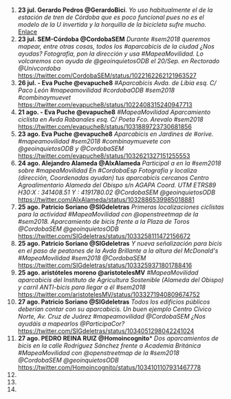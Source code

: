 1. **23 jul. Gerardo Pedros @GerardoBici**. *Yo uso habitualmente el de la estación de tren de Córdoba que es poco funcional pues no es el modelo de la U invertida y la horquilla de la bicicleta sufre mucho.* [Enlace](https://twitter.com/GerardoBici/status/1021311746106101760)
2. **23 jul. SEM-Córdoba @CordobaSEM** *Durante #sem2018 queremos mapear, entre otras cosas, todos los #aparcabicis de la ciudad ¿Nos ayudas? Fotografia, pon la dirección y usa #MapeaMovilidad. Lo volcaremos con ayuda de @geoinquietosODB el 20/Sep. en Rectorado @Univcordoba* https://twitter.com/CordobaSEM/status/1022162262121963527
3. **26 jul. - Eva Puche @evapuche8** *#Aparcabicis Avda. de Libia esq. C/ Paco León #mapeamovilidad #cordobaODB #sem2018 #combinaymuevet* https://twitter.com/evapuche8/status/1022408315240947713
4. **21 ago. - Eva Puche @evapuche8** *#MapeaMovilidad Aparcamiento ciclista en Avda Rabanales esq. C/ Poeta Fco. Arevalo #sem2018* https://twitter.com/evapuche8/status/1031889723730681856
5. **23 ago. Eva Puche @evapuche8** *Aparcabicis en Jardines de #orive. #mapeamovilidad #sem2018 #combinaymuevete con @geoinquietosODB y @CordobaSEM* https://twitter.com/evapuche8/status/1032621327151255553
6. **24 ago. Alejandro Alameda @AlxAlameda** *Participal a en la #sem2018 sobre #mapeaMovilidad En #CordobaEsp Fotografía y localiza (dirección, Coordenadas ayudan) tus aparcabicis cercanos Centro Agroalimentario Alameda del Obispo s/n AGAPA Coord. UTM ETRS89 H30:X : 341408.51 Y : 4191780.02 @CordobaSEM @geoinquietosODB* https://twitter.com/AlxAlameda/status/1032886539985018881
7. **25 ago. Patricio Soriano @SIGdeletras** *Primeras localizaciones ciclistas para la actividad #MapeaMovilidad con @openstreetmap de la #sem2018. Aparcamiento de bicis frente a la Plaza de Toros @CordobaSEM @geoinquietosODB* https://twitter.com/SIGdeletras/status/1033258111472156672
8. **25 ago. Patricio Soriano @SIGdeletras** *Y nueva señalización para bicis en el paso de peatones de la Avda Brillante a la altura del McDonald's #MapeaMovilidad #sem2018 @CordobaSEM* https://twitter.com/SIGdeletras/status/1033259371801788416
9.  **25 ago. aristóteles moreno @aristotelesMV** *#MapeaMovilidad aparcabicis del Instituto de Agricultura Sostenible (Alameda del Obispo) y carril ANTI-bicis para llegar a él #sem2018* https://twitter.com/aristotelesMV/status/1033271940809674752
10. **27 ago. Patricio Soriano @SIGdeletras** *Todos los edificios públicos deberían contar con su aparcabicis. Un buen ejemplo Centro Cívico Norte, Av. Cruz de Juárez #mapeamovilidad @CordobaSEM ¿Nos ayudáis a mapearlos @ParticipaCor?* https://twitter.com/SIGdeletras/status/1034051298042241024
11. **27 ago. PEDRO REINA RUIZ @Homoincognito*** *Dos aparcamientos de bicis en la calle Rodríguez Sánchez frente a Academia Británica #MapeaMovilidad con @openstreetmap de la #sem2018 @CordobaSEM @geoinquietosODB* https://twitter.com/Homoincognito/status/1034101107931467778
12. 
13.
14.
